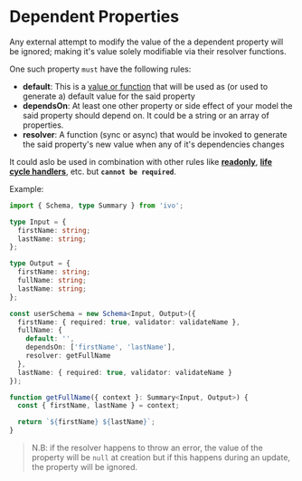 # Dependent Properties

Any external attempt to modify the value of the a dependent property will be ignored; making it's value solely modifiable via their resolver functions.

One such property `must` have the following rules:

- **default**: This is a [value or function](./defaults.md#default-values) that will be used as (or used to generate a) default value for the said property
- **dependsOn**: At least one other property or side effect of your model the said property should depend on. It could be a string or an array of properties.
- **resolver**: A function (sync or async) that would be invoked to generate the said property's new value when any of it's dependencies changes

It could aslo be used in combination with other rules like [**readonly**](./readonly.md#readonly-properties), [**life cycle handlers**](../life-cycles.md#life-cycle-handlers), etc. but **`cannot be required`**.

Example:

```ts
import { Schema, type Summary } from 'ivo';

type Input = {
  firstName: string;
  lastName: string;
};

type Output = {
  firstName: string;
  fullName: string;
  lastName: string;
};

const userSchema = new Schema<Input, Output>({
  firstName: { required: true, validator: validateName },
  fullName: {
    default: '',
    dependsOn: ['firstName', 'lastName'],
    resolver: getFullName
  },
  lastName: { required: true, validator: validateName }
});

function getFullName({ context }: Summary<Input, Output>) {
  const { firstName, lastName } = context;

  return `${firstName} ${lastName}`;
}
```

> N.B: if the resolver happens to throw an error, the value of the property will be `null` at creation but if this happens during an update, the property will be ignored.
